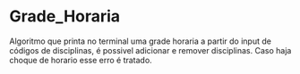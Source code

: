 # Grade_Horaria
Algoritmo que printa no terminal uma grade horaria a partir do input de códigos de disciplinas, é possivel adicionar e remover disciplinas. Caso haja choque de horario esse erro é tratado.
